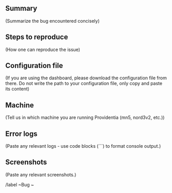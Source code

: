 ## Summary

(Summarize the bug encountered concisely)

## Steps to reproduce

(How one can reproduce the issue)

## Configuration file

(If you are using the dashboard, please download the configuration file from there. Do not write the path to your configuration file, only copy and paste its content)

## Machine

(Tell us in which machine you are running Providentia (mn5, nord3v2, etc.))

## Error logs

(Paste any relevant logs - use code blocks (```) to format console output.)

## Screenshots

(Paste any relevant screenshots.)

/label ~Bug ~